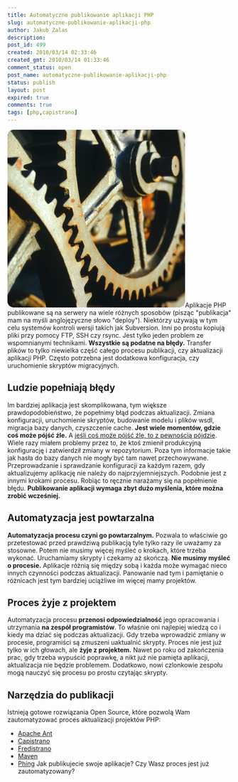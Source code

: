 ```yaml
---
title: Automatyczne publikowanie aplikacji PHP
slug: automatyczne-publikowanie-aplikacji-php
author: Jakub Zalas
description: 
post_id: 499
created: 2010/03/14 02:33:46
created_gmt: 2010/03/14 01:33:46
comment_status: open
post_name: automatyczne-publikowanie-aplikacji-php
status: publish
layout: post
expired: true
comments: true
tags: [php,capistrano]
---
```


![Zębatki](/uploads/wp/2010/03/gears-400x400.png)Aplikacje PHP publikowane są na serwery na wiele różnych sposobów (pisząc "publikacja" mam na myśli anglojęzyczne słowo "deploy"). Niektórzy używają w tym celu systemów kontroli wersji takich jak Subversion. Inni po prostu kopiują pliki przy pomocy FTP, SSH czy rsync. Jest tylko jeden problem ze wspomnianymi technikami. **Wszystkie są podatne na błędy.** Transfer plików to tylko niewielka część całego procesu publikacji, czy aktualizacji aplikacji PHP. Często potrzebna jest dodatkowa konfiguracja, czy uruchomienie skryptów migracyjnych.

## Ludzie popełniają błędy

Im bardziej aplikacja jest skomplikowana, tym większe prawdopodobieństwo, że popełnimy błąd podczas aktualizacji. Zmiana konfiguracji, uruchomienie skryptów, budowanie modelu i plików wsdl, migracja bazy danych, czyszczenie cache. **Jest wiele momentów, gdzie coś może pójść źle.** A [jeśli coś może pójść źle, to z pewnością pójdzie](http://pl.wikiquote.org/wiki/Prawa_Murphy'ego). Wiele razy miałem problemy przez to, że ktoś zmienił produkcyjną konfigurację i zatwierdził zmiany w repozytorium. Poza tym informacje takie jak hasła do bazy danych nie mogły być tam nawet przechowywane. Przeprowadzanie i sprawdzanie konfiguracji za każdym razem, gdy aktualizujemy aplikację nie należy do najprzyjemniejszych. Podobnie jest z innymi krokami procesu. Robiąc to ręcznie narażamy się na popełnienie błędu. **Publikowanie aplikacji wymaga zbyt dużo myślenia, które można zrobić wcześniej.**

## Automatyzacja jest powtarzalna

**Automatyzacja procesu czyni go powtarzalnym.** Pozwala to właściwie go przetestować przed prawdziwą publikacją tyle tylko razy ile uważamy za stosowne. Potem nie musimy więcej myśleć o krokach, które trzeba wykonać. Uruchamiamy skrypty i czekamy aż skończą. **Nie musimy myśleć o procesie.** Aplikacje różnią się między sobą i każda może wymagać nieco innych czynności podczas aktualizacji. Panowanie nad tym i pamiętanie o różnicach jest tym bardziej uciążliwe im więcej mamy projektów. 

## Proces żyje z projektem

Automatyzacja procesu **przenosi odpowiedzialność** jego opracowania i utrzymania **na zespół programistów**. To właśnie oni najlepiej wiedzą co i kiedy ma dziać się podczas aktualizacji. Gdy trzeba wprowadzić zmiany w procesie, programiści są zmuszeni uaktualnić skrypty. Proces nie jest już tylko w ich głowach, ale **żyje z projektem.** Nawet po roku od zakończenia prac, gdy trzeba wypuścić poprawkę, a nikt już nie pamięta aplikacji, aktualizacja nie będzie problemem. Dodatkowo, nowi czlonkowie zespołu mogą nauczyć się procesu po prostu czytając skrypty. 

## Narzędzia do publikacji

Istnieją gotowe rozwiązania Open Source, które pozwolą Wam zautomatyzować proces aktualizacji projektów PHP: 

  * [Apache Ant](http://ant.apache.org/)
  * [Capistrano](http://www.capify.org/)
  * [Fredistrano](http://code.google.com/p/fredistrano/)
  * [Maven](http://www.php-maven.org/)
  * [Phing](http://phing.info/)
Jak publikujecie swoje aplikacje? Czy Wasz proces jest już zautomatyzowany? 
